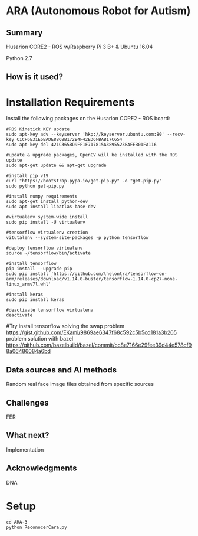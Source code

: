 # ARA (Autonomous Robot for Autism)

## Summary

Husarion CORE2 - ROS w/Raspberry Pi 3 B+ & Ubuntu 16.04

Python 2.7


## How is it used?

# Installation Requirements

Install the following packages on the Husarion CORE2 - ROS board:

    #ROS Kinetick KEY update
    sudo apt-key adv --keyserver 'hkp://keyserver.ubuntu.com:80' --recv-key C1CF6E31E6BADE8868B172B4F42ED6FBAB17C654
    sudo apt-key del 421C365BD9FF1F717815A3895523BAEEB01FA116
    
    #update & upgrade packages, OpenCV will be installed with the ROS update
    sudo apt-get update && apt-get upgrade
    
    #install pip v19   
    curl "https://bootstrap.pypa.io/get-pip.py" -o "get-pip.py"
    sudo python get-pip.py
    
    #install numpy requirements
    sudo apt-get install python-dev
    sudo apt install libatlas-base-dev
    
    #virtualenv system-wide install
    sudo pip install -U virtualenv
    
    #tensorflow virtualenv creation
    vitutalenv --system-site-packages -p python tensorflow
    
    #deploy tensorflow virtualenv
    source ~/tensorflow/bin/activate
    
    #install tensorflow
    pip install --upgrade pip
    sudo pip install 'https://github.com/lhelontra/tensorflow-on-arm/releases/download/v1.14.0-buster/tensorflow-1.14.0-cp27-none-linux_armv7l.whl'
    
    #install keras
    sudo pip install keras
    
    #deactivate tensorflow virtualenv
    deactivate

#Try
install tensorflow solving the swap problem
https://gist.github.com/EKami/9869ae6347f68c592c5b5cd181a3b205
problem solution with bazel
https://github.com/bazelbuild/bazel/commit/cc8e7166e29fee39d44e578cf98a06486084a6bd


## Data sources and AI methods
Random real face image files obtained from specific sources

## Challenges

FER

## What next?

Implementation


## Acknowledgments

DNA

# Setup

    cd ARA-3
    python ReconocerCara.py
 
